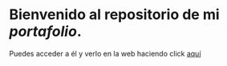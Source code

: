 # Bienvenido al repositorio de mi _portafolio_. 

Puedes acceder a él y verlo en la web haciendo click [aquí](https://Fer2309.github.io/Portafolio/Portafolio-Fer/portafolio/indexx.html)
